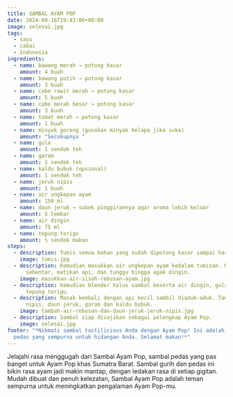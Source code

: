 ```yaml
---
title: SAMBAL AYAM POP
date: 2024-09-16T19:43:00+08:00
image: selesai.jpg
tags:
  - saus
  - cabai
  - Indonesia
ingredients:
  - name: bawang merah → potong kasar
    amount: 4 buah
  - name: bawang putih → potong kasar
    amount: 3 buah
  - name: cabe rawit merah → potong kasar
    amount: 5 buah
  - name: cabe merah besar → potong kasar
    amount: 3 buah
  - name: tomat merah → potong kasar
    amount: 1 buah
  - name: minyak goreng (gunakan minyak kelapa jika suka)
    amount: "Secukupnya "
  - name: gula
    amount: 1 sendok teh
  - name: garam
    amount: 1 sendok teh
  - name: kaldu bubuk (opsional)
    amount: 1 sendok teh
  - name: jeruk nipis
    amount: 1 buah
  - name: air ungkepan ayam
    amount: 150 ml
  - name: daun jeruk → sobek pinggirannya agar aroma lebih keluar
    amount: 5 lembar
  - name: air dingin
    amount: 75 ml
  - name: tepung terigu
    amount: ½ sendok makan
steps:
  - description: Tumis semua bahan yang sudah dipotong kasar sampai harum dan layu.
    image: tumis.jpg
  - description: Kemudian masukkan air ungkepan ayam kedalam tumisan. Masak
      sebentar, matikan api, dan tunggu hingga agak dingin.
    image: masukkan-air-sisah-rebusan-ayam.jpg
  - description: Kemudian blender halus sambal beserta air dingin, gula pasir, dan
      tepung terigu.
  - description: Masak kembali dengan api kecil sambil diaduk-aduk. Tambahkan jeruk
      nipis, daun jeruk, garam dan kaldu bubuk.
    image: tambah-air-rebusan-dan-daun-jeruk-jeruk-nipis.jpg
  - description: Sambal siap disajikan sebagai pelengkap Ayam Pop.
    image: selesai.jpg
footer: "*Nikmati sambal tastilicious Anda dengan Ayam Pop! Ini adalah pelengkap
  pedas yang sempurna untuk hidangan Anda. Selamat makan!*"
---
```

Jelajahi rasa menggugah dari Sambal Ayam Pop, sambal pedas yang pas banget untuk Ayam Pop khas Sumatra Barat. Sambal gurih dan pedas ini bikin rasa ayam jadi makin mantap, dengan ledakan rasa di setiap gigitan. Mudah dibuat dan penuh kelezatan, Sambal Ayam Pop adalah teman sempurna untuk meningkatkan pengalaman Ayam Pop-mu.
